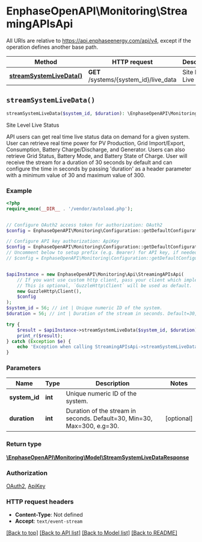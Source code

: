 # EnphaseOpenAPI\Monitoring\StreamingAPIsApi

All URIs are relative to https://api.enphaseenergy.com/api/v4, except if the operation defines another base path.

| Method | HTTP request | Description |
| ------------- | ------------- | ------------- |
| [**streamSystemLiveData()**](StreamingAPIsApi.md#streamSystemLiveData) | **GET** /systems/{system_id}/live_data | Site Level Live Status |


## `streamSystemLiveData()`

```php
streamSystemLiveData($system_id, $duration): \EnphaseOpenAPI\Monitoring\Model\StreamSystemLiveDataResponse
```

Site Level Live Status

API users can get real time live status data on demand for a given system. User can retrieve real time power for PV Production, Grid Import/Export, Consumption, Battery Charge/Discharge, and Generator. Users can also retrieve Grid Status, Battery Mode, and Battery State of Charge. User will receive the stream for a duration of 30 seconds by default and can configure the time in seconds by passing 'duration' as a header parameter with a minimum value of 30 and maximum value of 300.

### Example

```php
<?php
require_once(__DIR__ . '/vendor/autoload.php');


// Configure OAuth2 access token for authorization: OAuth2
$config = EnphaseOpenAPI\Monitoring\Configuration::getDefaultConfiguration()->setAccessToken('YOUR_ACCESS_TOKEN');

// Configure API key authorization: ApiKey
$config = EnphaseOpenAPI\Monitoring\Configuration::getDefaultConfiguration()->setApiKey('key', 'YOUR_API_KEY');
// Uncomment below to setup prefix (e.g. Bearer) for API key, if needed
// $config = EnphaseOpenAPI\Monitoring\Configuration::getDefaultConfiguration()->setApiKeyPrefix('key', 'Bearer');


$apiInstance = new EnphaseOpenAPI\Monitoring\Api\StreamingAPIsApi(
    // If you want use custom http client, pass your client which implements `GuzzleHttp\ClientInterface`.
    // This is optional, `GuzzleHttp\Client` will be used as default.
    new GuzzleHttp\Client(),
    $config
);
$system_id = 56; // int | Unique numeric ID of the system.
$duration = 56; // int | Duration of the stream in seconds. Default=30, Min=30, Max=300, e.g=30.

try {
    $result = $apiInstance->streamSystemLiveData($system_id, $duration);
    print_r($result);
} catch (Exception $e) {
    echo 'Exception when calling StreamingAPIsApi->streamSystemLiveData: ', $e->getMessage(), PHP_EOL;
}
```

### Parameters

| Name | Type | Description  | Notes |
| ------------- | ------------- | ------------- | ------------- |
| **system_id** | **int**| Unique numeric ID of the system. | |
| **duration** | **int**| Duration of the stream in seconds. Default&#x3D;30, Min&#x3D;30, Max&#x3D;300, e.g&#x3D;30. | [optional] |

### Return type

[**\EnphaseOpenAPI\Monitoring\Model\StreamSystemLiveDataResponse**](../Model/StreamSystemLiveDataResponse.md)

### Authorization

[OAuth2](../../README.md#OAuth2), [ApiKey](../../README.md#ApiKey)

### HTTP request headers

- **Content-Type**: Not defined
- **Accept**: `text/event-stream`

[[Back to top]](#) [[Back to API list]](../../README.md#endpoints)
[[Back to Model list]](../../README.md#models)
[[Back to README]](../../README.md)
